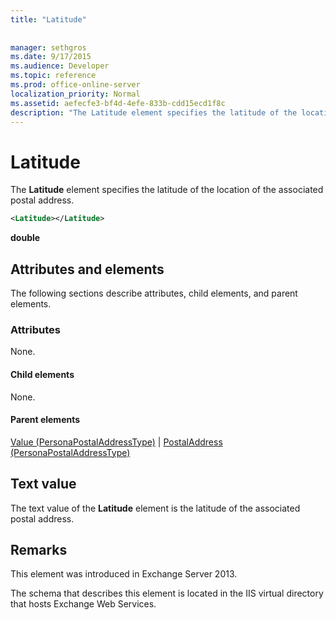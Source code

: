 ```yaml
---
title: "Latitude"
 
 
manager: sethgros
ms.date: 9/17/2015
ms.audience: Developer
ms.topic: reference
ms.prod: office-online-server
localization_priority: Normal
ms.assetid: aefecfe3-bf4d-4efe-833b-cdd15ecd1f8c
description: "The Latitude element specifies the latitude of the location of the associated postal address."
---
```


# Latitude

The **Latitude** element specifies the latitude of the location of the associated postal address. 
  
```XML
<Latitude></Latitude>
```

 **double**
## Attributes and elements

The following sections describe attributes, child elements, and parent elements.
  
### Attributes

None.
  
#### Child elements

None.
  
#### Parent elements

[Value (PersonaPostalAddressType)](value-personapostaladdresstype.md) | [PostalAddress (PersonaPostalAddressType)](postaladdress-personapostaladdresstype.md)
  
## Text value

The text value of the **Latitude** element is the latitude of the associated postal address. 
  
## Remarks

This element was introduced in Exchange Server 2013.
  
The schema that describes this element is located in the IIS virtual directory that hosts Exchange Web Services.
  

